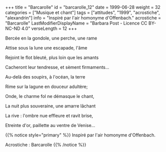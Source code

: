 +++
title = "Barcarolle"
id = "barcarolle_12"
date = 1999-06-28
weight = 32
categories = ["Musique et chant"]
tags = ["attitudes", "1999", "acrostiche", "alexandrin"]
info = "Inspiré par l'air homonyme d'Offenbach."
acrostiche = "Barcarolle"
LastModifierDisplayName = "Barbara Post - Licence CC BY-NC-ND 4.0"
verseLength = 12
+++

Bercée en la gondole, une perche, une rame

Attise sous la lune une escapade, l'âme

Rejoint le flot bleuté, plus loin que les amants

Cacheront leur tendresse, et sèment firmaments...

Au-delà des soupirs, à l'océan, la terre

Rime sur la lagune en douceur adultère;

Onde, le charme fol ne démasque le chant,

La nuit plus souveraine, une amarre lâchant

La rive : l'ombre nue effleure et ravit brise,

Etreinte d'or, paillette au ventre de Venise...

{{% notice style="primary" %}}
Inspiré par l'air homonyme d'Offenbach.

Acrostiche : Barcarolle
{{% /notice %}}
